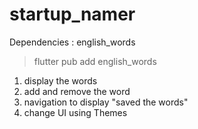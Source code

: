 # startup_namer

Dependencies : english_words

> flutter pub add english_words

1. display the words<br>
2. add and remove the word<br>
3. navigation to display "saved the words"<br>
4. change UI using Themes <br>
